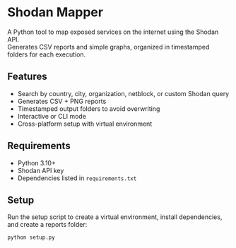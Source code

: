 # Shodan Mapper

A Python tool to map exposed services on the internet using the Shodan API.  
Generates CSV reports and simple graphs, organized in timestamped folders for each execution.

## Features

- Search by country, city, organization, netblock, or custom Shodan query
- Generates CSV + PNG reports
- Timestamped output folders to avoid overwriting
- Interactive or CLI mode
- Cross-platform setup with virtual environment

## Requirements

- Python 3.10+
- Shodan API key
- Dependencies listed in `requirements.txt`

## Setup

Run the setup script to create a virtual environment, install dependencies, and create a reports folder:

```bash
python setup.py
